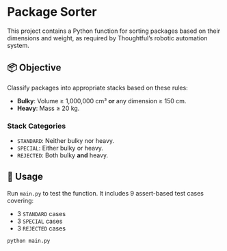 # Package Sorter

This project contains a Python function for sorting packages based on their dimensions and weight, as required by Thoughtful’s robotic automation system.

## 📦 Objective

Classify packages into appropriate stacks based on these rules:

- **Bulky**: Volume ≥ 1,000,000 cm³ **or** any dimension ≥ 150 cm.
- **Heavy**: Mass ≥ 20 kg.

### Stack Categories

- `STANDARD`: Neither bulky nor heavy.
- `SPECIAL`: Either bulky or heavy.
- `REJECTED`: Both bulky **and** heavy.

## 🚀 Usage

Run `main.py` to test the function. It includes 9 assert-based test cases covering:

- 3 `STANDARD` cases
- 3 `SPECIAL` cases
- 3 `REJECTED` cases

```bash
python main.py
